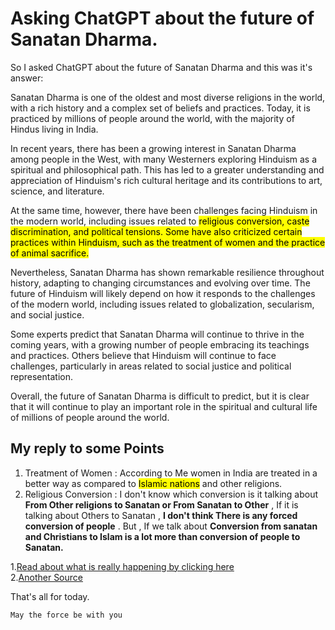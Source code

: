 # Asking ChatGPT about the future of Sanatan Dharma.

So I asked ChatGPT about the future of Sanatan Dharma and this was it's answer:

Sanatan Dharma is one of the oldest and most diverse religions in the world, with a rich history and a complex set of beliefs and practices. Today, it is practiced by millions of people around the world, with the majority of Hindus living in India.

In recent years, there has been a growing interest in Sanatan Dharma among people in the West, with many Westerners exploring Hinduism as a spiritual and philosophical path. This has led to a greater understanding and appreciation of Hinduism's rich cultural heritage and its contributions to art, science, and literature.

At the same time, however, there have been challenges facing Hinduism in the modern world, including issues related to <mark>religious conversion, caste discrimination, and political tensions. Some have also criticized certain practices within Hinduism, such as the treatment of women and the practice of animal sacrifice.</mark>

Nevertheless, Sanatan Dharma has shown remarkable resilience throughout history, adapting to changing circumstances and evolving over time. The future of Hinduism will likely depend on how it responds to the challenges of the modern world, including issues related to globalization, secularism, and social justice.

Some experts predict that Sanatan Dharma will continue to thrive in the coming years, with a growing number of people embracing its teachings and practices. Others believe that Hinduism will continue to face challenges, particularly in areas related to social justice and political representation.

Overall, the future of Sanatan Dharma is difficult to predict, but it is clear that it will continue to play an important role in the spiritual and cultural life of millions of people around the world.

## My reply to some Points

1. Treatment of Women : According to Me women in India are treated in a better way as compared to <mark>Islamic nations</mark> and other religions.
2. Religious Conversion : I don't know which conversion is it talking about <strong>From Other religions to Sanatan or From Sanatan to Other</strong> , If it is talking about Others to Sanatan , **I don't think There is any forced conversion of people** . But , If we talk about **Conversion from sanatan and Christians to Islam is a lot more than conversion of people to Sanatan.**

1.[Read about what is really happening by clicking here](https://www.google.co.in/amp/s/organiser.org/2023/05/08/172859/bharat/the-kerala-story-who-is-hiding-the-reality/amp/)<br>
2.[Another Source](https://www.google.co.in/amp/s/timesofindia.indiatimes.com/blogs/therightlens/truth-does-come-out-the-kerala-story/)<br>

That's all for today.

`May the force be with you`
